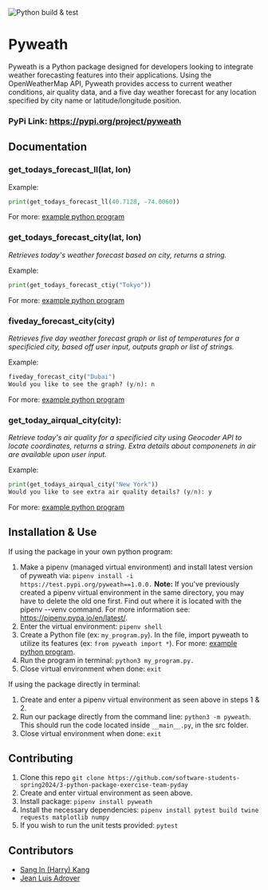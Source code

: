 ![Python build & test](https://github.com/software-students-spring2024/3-python-package-exercise-team-pyday/actions/workflows/build.yaml/badge.svg)



# Pyweath

Pyweath is a Python package designed for developers looking to integrate weather forecasting features into their applications. Using the OpenWeatherMap API, Pyweath provides access to current weather conditions, air quality data, and a five day weather forecast for any location specified by city name or latitude/longitude position.

### PyPi Link: https://pypi.org/project/pyweath

## Documentation

### get_todays_forecast_ll(lat, lon)

Example:
```py
print(get_todays_forecast_ll(40.7128, -74.0060))
```
For more: [example python program](https://github.com/software-students-spring2024/3-python-package-exercise-team-pyday/blob/main/example.py)

### get_todays_forecast_city(lat, lon)
*Retrieves today's weather forecast based on city, returns a string.*

Example:
```py
print(get_todays_forecast_ctiy("Tokyo"))
```
For more: [example python program](https://github.com/software-students-spring2024/3-python-package-exercise-team-pyday/blob/main/example.py)

### fiveday_forecast_city(city)
*Retrieves five day weather forecast graph or list of temperatures for a specificied city, based off user input, outputs graph or list of strings.*

Example:
```py
fiveday_forecast_city("Dubai")
Would you like to see the graph? (y/n): n
```
For more: [example python program](https://github.com/software-students-spring2024/3-python-package-exercise-team-pyday/blob/main/example.py)

### get_today_airqual_city(city):
*Retrieve today's air quality for a specificied city using Geocoder API to locate coordinates, returns a string. Extra details about componenets in air are available upon user input.*

Example:

```py
print(get_todays_airqual_city("New York"))
Would you like to see extra air quality details? (y/n): y
```
For more: [example python program](https://github.com/software-students-spring2024/3-python-package-exercise-team-pyday/blob/main/example.py)


## Installation & Use

If using the package in your own python program:


1. Make a pipenv (managed virtual environment) and install latest version of pyweath via: ```pipenv install -i https://test.pypi.org/pyweath==1.0.0.``` **Note:** If you've previously created a pipenv virtual environment in the same directory, you may have to delete the old one first. Find out where it is located with the pipenv --venv command. For more information see: https://pipenv.pypa.io/en/latest/.
2. Enter the virtual environment: ```pipenv shell```
3. Create a Python file (ex: ```my_program.py```). In the file, import pyweath to utilize its features (ex: ```from pyweath import *```). For more: [example python program](https://github.com/software-students-spring2024/3-python-package-exercise-team-pyday/blob/main/example.py).
4. Run the program in terminal: ```python3 my_program.py.```
5. Close virtual environment when done: ```exit```



If using the package directly in terminal:

1. Create and enter a pipenv virtual environment as seen above in steps 1 & 2.
2. Run our package directly from the command line: ```python3 -m pyweath```. This should run the code located inside ```__main__.py```, in the src folder.
3. Close virtual environment when done: ```exit```


## Contributing

1. Clone this repo ```git clone https://github.com/software-students-spring2024/3-python-package-exercise-team-pyday```
2. Create and enter virtual environment as seen above. 
3. Install package: ```pipenv install pyweath```
5. Install the necessary dependencies: ```pipenv install pytest build twine requests matplotlib numpy```
6. If you wish to run the unit tests provided: ```pytest```
## Contributors
- [Sang In (Harry) Kang](https://github.com/sik247)
- [Jean Luis Adrover](https://github.com/jladrover)

